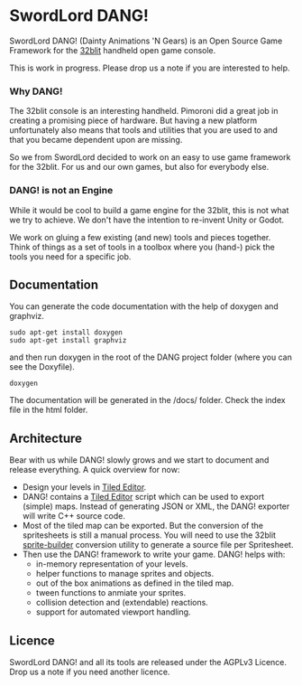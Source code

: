# SwordLord DANG!
SwordLord DANG! (Dainty Animations 'N Gears) is an Open Source Game Framework for the [32blit](https://32blit.com/) handheld open game console.

This is work in progress. Please drop us a note if you are interested to help.

### Why DANG!
The 32blit console is an interesting handheld. Pimoroni did a great job in creating a promising piece of hardware. But having a new platform unfortunately also means that tools and utilities that you are used to and that you became dependent upon are missing.

So we from SwordLord decided to work on an easy to use game framework for the 32blit. For us and our own games, but also for everybody else.

### DANG! is not an Engine
While it would be cool to build a game engine for the 32blit, this is not what we try to achieve. We don't have the intention to re-invent Unity or Godot.

We work on gluing a few existing (and new) tools and pieces together. Think of things as a set of tools in a toolbox where you (hand-) pick the tools you need for a specific job.

## Documentation
You can generate the code documentation with the help of doxygen and graphviz.

```
sudo apt-get install doxygen
sudo apt-get install graphviz
```

and then run doxygen in the root of the DANG project folder (where you can see the Doxyfile).

```
doxygen
```

The documentation will be generated in the /docs/ folder. Check the index file in the html folder.


## Architecture
Bear with us while DANG! slowly grows and we start to document and release everything. A quick overview for now:

- Design your levels in [Tiled Editor](https://www.mapeditor.org/).
- DANG! contains a [Tiled Editor](https://www.mapeditor.org/) script which can be used to export (simple) maps. Instead of generating JSON or XML, the DANG! exporter will write C++ source code.
- Most of the tiled map can be exported. But the conversion of the spritesheets is still a manual process. You will need to use the 32blit [sprite-builder](https://github.com/pimoroni/32blit-beta/blob/master/tools/sprite-builder) conversion utility to generate a source file per Spritesheet.
- Then use the DANG! framework to write your game. DANG! helps with:
    - in-memory representation of your levels.
    - helper functions to manage sprites and objects.
    - out of the box animations as defined in the tiled map.
    - tween functions to anmiate your sprites.
    - collision detection and (extendable) reactions.
    - support for automated viewport handling.

## Licence
SwordLord DANG! and all its tools are released under the AGPLv3 Licence. Drop us a note if you need another licence.
